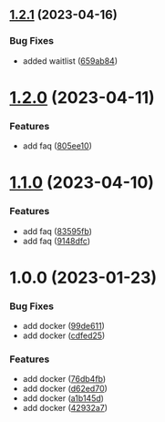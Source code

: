 ## [1.2.1](https://github.com/horlahlekhon/carpadi-website/compare/v1.2.0...v1.2.1) (2023-04-16)


### Bug Fixes

* added waitlist ([659ab84](https://github.com/horlahlekhon/carpadi-website/commit/659ab844e0e6203c852f9397c170c4b555572889))

# [1.2.0](https://github.com/horlahlekhon/carpadi-website/compare/v1.1.0...v1.2.0) (2023-04-11)


### Features

* add faq ([805ee10](https://github.com/horlahlekhon/carpadi-website/commit/805ee10e2802ce7874d99134124a5df66a5f30bc))

# [1.1.0](https://github.com/horlahlekhon/carpadi-website/compare/v1.0.0...v1.1.0) (2023-04-10)


### Features

* add faq ([83595fb](https://github.com/horlahlekhon/carpadi-website/commit/83595fb7526b385968df80efa84e5699f9277bd7))
* add faq ([9148dfc](https://github.com/horlahlekhon/carpadi-website/commit/9148dfcb62b08b0d6d02d89cb9569cb1a102ac69))

# 1.0.0 (2023-01-23)


### Bug Fixes

* add docker ([99de611](https://github.com/horlahlekhon/carpadi-website/commit/99de61198fdd7fb0ca4f05d77c410322b44f4f08))
* add docker ([cdfed25](https://github.com/horlahlekhon/carpadi-website/commit/cdfed2543f3bb70ce0bf9d8bff1b604dbf8ba4e7))


### Features

* add docker ([76db4fb](https://github.com/horlahlekhon/carpadi-website/commit/76db4fbd89b9277cdb4b0b4b40b7ba39eebfc87d))
* add docker ([d62ed70](https://github.com/horlahlekhon/carpadi-website/commit/d62ed706de362c8e75c2c9fcf360cb2a08e941b4))
* add docker ([a1b145d](https://github.com/horlahlekhon/carpadi-website/commit/a1b145d4abad641de435222f3e81303369ca260d))
* add docker ([42932a7](https://github.com/horlahlekhon/carpadi-website/commit/42932a76f382dd7f82958114e16b3f561b2616e0))

